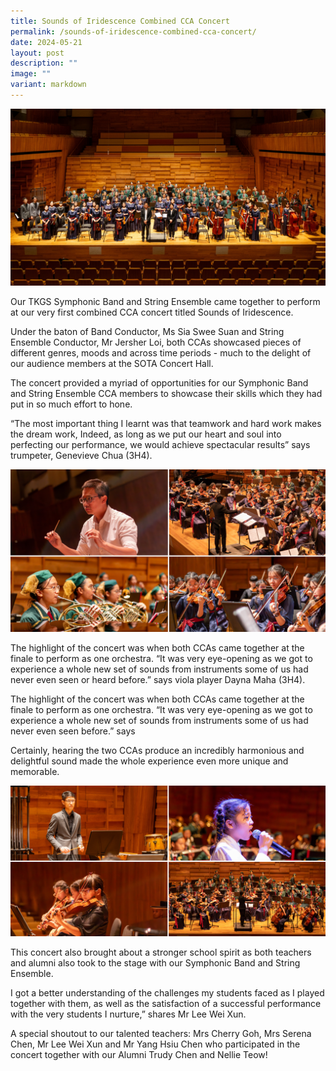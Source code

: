 ```yaml
---
title: Sounds of Iridescence Combined CCA Concert
permalink: /sounds-of-iridescence-combined-cca-concert/
date: 2024-05-21
layout: post
description: ""
image: ""
variant: markdown
---
```

<img src="/images/Sparkling_Moment/2024/cc_hero.png">

<p>Our TKGS Symphonic Band and String Ensemble came together to perform at our very first combined CCA concert titled Sounds of Iridescence.</p>

<p>Under the baton of Band Conductor, Ms Sia Swee Suan and String Ensemble Conductor, Mr Jersher Loi, both CCAs showcased pieces of different genres, moods and across time periods - much to the delight of our audience members at the SOTA Concert Hall.</p>

<p>The concert provided a myriad of opportunities for our Symphonic Band and String Ensemble CCA members to showcase their skills which they had put in so much effort to hone.</p>
<p>“The most important thing I learnt was that teamwork and hard work makes the dream work, Indeed, as long as we put our heart and soul into perfecting our performance, we would achieve spectacular results” says trumpeter, Genevieve Chua (3H4).</p>

<img src="/images/Sparkling_Moment/2024/cc_n1.png">

<p>The highlight of the concert was when both CCAs came together at the finale to perform as one orchestra. “It was very eye-opening as we got to experience a whole new set of sounds from instruments some of us had never even seen or heard before.” says viola player  Dayna Maha (3H4). </p>
<p>The highlight of the concert was when both CCAs came together at the finale to perform as one orchestra. “It was very eye-opening as we got to experience a whole new set of sounds from instruments some of us had never even seen before.” says </p>
<p>Certainly, hearing the two CCAs produce an incredibly harmonious and delightful sound made the whole experience even more unique and memorable.</p>

<img src="/images/Sparkling_Moment/2024/cc_n2.png">

<p>This concert also brought about a stronger school spirit as both teachers and alumni also took to the stage with our Symphonic Band and String Ensemble. </p>
 <p>I got a better understanding of the challenges my students faced as I played together with them, as well as the satisfaction of a successful performance with the very students I nurture,” shares Mr Lee Wei Xun. </p>
<p>A special shoutout to our talented teachers: Mrs Cherry Goh, Mrs Serena Chen, Mr Lee Wei Xun and Mr Yang Hsiu Chen who participated in the concert together with our Alumni Trudy Chen and Nellie Teow!</p>